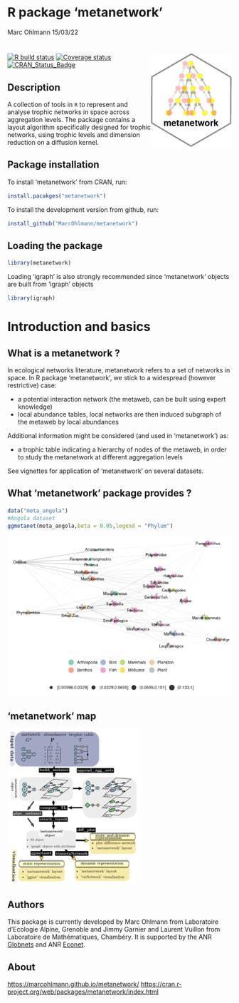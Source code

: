 R package ‘metanetwork’
================
Marc Ohlmann
15/03/22

# <img src="man/figures/logo_metanetwork.png" align="right" />

<!-- badges: start -->

[![R build
status](https://github.com/MarcOhlmann/metanetwork/actions/workflows/R-CMD-check.yaml/badge.svg)](https://github.com/MarcOhlmann/metanetwork/actions)
[![Coverage
status](https://codecov.io/gh/MarcOhlmann/metanetwork/branch/main/graph/badge.svg)](https://codecov.io/github/MarcOhlmann/metanetwork?branch=main)
[![CRAN_Status_Badge](http://www.r-pkg.org/badges/version/metanetwork)](https://cran.r-project.org/package=metanetwork)
<!-- badges: end -->

## Description

A collection of tools in `R` to represent and analyse trophic networks
in space across aggregation levels. The package contains a layout
algorithm specifically designed for trophic networks, using trophic
levels and dimension reduction on a diffusion kernel.

## Package installation

To install ‘metanetwork’ from CRAN, run:

``` r
install.pacakges("metanetwork")
```

To install the development version from github, run:

``` r
install_github("MarcOhlmann/metanetwork")
```

## Loading the package

``` r
library(metanetwork)
```

Loading ‘igraph’ is also strongly recommended since ‘metanetwork’
objects are built from ‘igraph’ objects

``` r
library(igraph)
```

# Introduction and basics

## What is a metanetwork ?

In ecological networks literature, metanetwork refers to a set of
networks in space. In R package ‘metanetwork’, we stick to a widespread
(however restrictive) case:

- a potential interaction network (the metaweb, can be built using
  expert knowledge)
- local abundance tables, local networks are then induced subgraph of
  the metaweb by local abundances

Additional information might be considered (and used in ‘metanetwork’)
as:

- a trophic table indicating a hierarchy of nodes of the metaweb, in
  order to study the metanetwork at different aggregation levels

See vignettes for application of ‘metanetwork’ on several datasets.

## What ‘metanetwork’ package provides ?

``` r
data("meta_angola")
#Angola dataset
ggmetanet(meta_angola,beta = 0.05,legend = "Phylum")
```

![](man/figures/unnamed-chunk-5-1.png)<!-- -->

## ‘metanetwork’ map

<img src="man/figures/metanetwork_map.png" title="A caption" alt="A caption" width="60%" />

## Authors

This package is currently developed by Marc Ohlmann from Laboratoire
d’Ecologie Alpine, Grenoble and Jimmy Garnier and Laurent Vuillon from
Laboratoire de Mathématiques, Chambéry. It is supported by the ANR
[Globnets](https://anr.fr/Projet-ANR-16-CE02-0009) and ANR
[Econet](https://cmatias.perso.math.cnrs.fr/ANR_EcoNet.html).

## About

<https://marcohlmann.github.io/metanetwork/>
<https://cran.r-project.org/web/packages/metanetwork/index.html>
